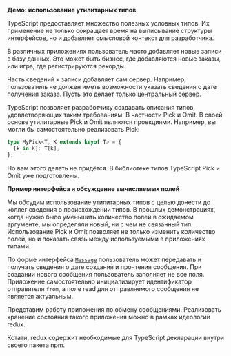 **Демо: использование утилитарных типов**

TypeScript предоставляет множество полезных условных типов. Их применение не только сокращает время на выписывание структуры интерфейсов, но и добавляет смысловой контекст для разработчика.

В различных приложениях пользователь часто добавляет новые записи в базу данных. Это может быть бизнес, где добавляются новые заказы, или игра, где регистрируются рекорды. 

Часть сведений к записи добавляет сам сервер. Например, пользователь не должен иметь возможности указать сведения о дате получения заказа. Пусть это делает только центральный сервер. 

TypeScript позволяет разработчику создавать описания типов, удовлетворяющих таким требованиям. В частности Pick и Omit. В своей основе утилитарные Pick и Omit являются проекциями. Например, вы могли бы самостоятельно реализовать Pick:

```ts
type MyPick<T, K extends keyof T> = {
  [k in K]: T[k];
};
```

Но вам этого делать не придётся. В библиотеке типов TypeScript Pick и Omit уже подготовлены.

**Пример интерфейса и обсуждение вычисляемых полей**

Мы обсудим использование утилитарных типов с целью донести до коллег сведения о происхождении типов. В прошлых демонстрациях, когда нужно было уменьшить количество полей в ожидаемом аргументе, мы определяли новый, ни с чем не связанный тип. Использование Pick и Omit позволяет не только изменить количество полей, но и показать связь между используемыми в приложениях типами.

По форме интерфейса [`Message`](https://codesandbox.io/s/jovial-breeze-4sxrb?file=/src/i-face-message.ts) пользователь может передавать и получать сведения о дате создания и прочтения сообщения. При создании нового сообщения пользователь заполняет не все поля. Приложение самостоятельно инициализирует идентификатор отправителя `from`, а поле read для отправляемого сообщения не является актуальным.

Представим работу приложения по обмену сообщениями. Реализовать хранение состояния такого приложения можно в рамках идеологии redux.

Кстати, redux содержит необходимые для TypeScript декларации внутри своего пакета npm.
